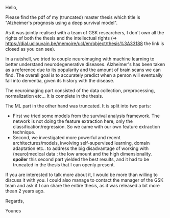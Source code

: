 
Hello, 

Please find the pdf of my (truncated) master thesis which title is "Alzheimer's prognosis using a deep survival model".

As it was jointly realised with a team of GSK researchers, I don't own all the rights of both the thesis and the intellectual rights (=> https://dial.uclouvain.be/memoire/ucl/en/object/thesis%3A33188 the link is closed as you can see).

In a nutshell, we tried to couple neuroimaging with machine learning to better understand neurodegenerative diseases. Alzheimer's has been taken as a reference due to its popularity and the amount of brain scans we can find. The overall goal is to accurately predict when a person will eventually fall into dementia, given its history with the disease.

The neuroimaging part consisted of the data collection, preprocessing, normalization etc... It is complete in the thesis. 

The ML part in the other hand was truncated. It is split into two parts:

  - First we tried some models from the survival analysis framework. The network is not doing the feature extraction here, only the classification/regression. So we came with our own feature extraction technique. 
  - Second, we investigated more powerful and recent architectures/models, involving self-supervised learning, domain adaptation etc.. to address the big disadvantage of working with (neuro)medical data : the low amount and the high dimensionality. **spoiler** this second part yielded the best results, and it had to be truncated in the thesis that I can openly present.

If you are interested to talk more about it, I would be more than willing to discuss it with you. I could also manage to contact the manager of the GSK team and ask if I can share the entire thesis, as it was released a bit more thean 2 years ago.

Regards,

Younes
